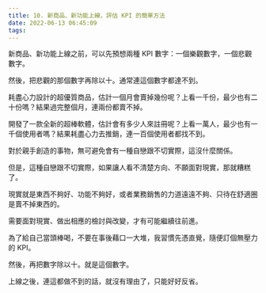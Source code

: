 ```yaml
---
title: 10. 新商品、新功能上線，評估 KPI 的簡單方法
date: 2022-06-13 06:45:09
tags:
---
```

新商品、新功能上線之前，可以先預想兩種 KPI 數字：一個樂觀數字，一個悲觀數字。

然後，把悲觀的那個數字再除以十。通常連這個數字都達不到。

耗盡心力設計的超優質商品，估計一個月會賣掉幾份呢？上看一千份，最少也有二十份嗎？結果過完整個月，連兩份都賣不掉。

開發了一款全新的超棒軟體，估計會有多少人來註冊呢？上看一萬人，最少也有一千個使用者嗎？結果耗盡心力去推銷，連一百個使用者都找不到。

對於親手創造的事物，無可避免會有一種自戀跟不切實際，這沒什麼關係。

但是，這種自戀跟不切實際，如果讓人看不清楚方向、不願面對現實，那就糟糕了。

現實就是東西不夠好、功能不夠好，或者業務銷售的力道遠遠不夠、只待在舒適圈是賣不掉東西的。

需要面對現實、做出相應的檢討與改變，才有可能繼續往前進。

為了給自己當頭棒喝，不要在事後藉口一大堆，我習慣先憑直覺，隨便訂個無壓力的 KPI。

然後，再把數字除以十。就是這個數字。

上線之後，連這都做不到的話，就沒有理由了，只能好好反省。
